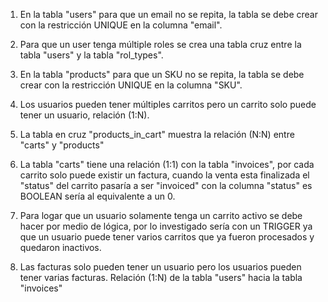 1. En la tabla "users" para que un email no se repita, la tabla se debe crear con la restricción UNIQUE en la columna "email".

2. Para que un user tenga múltiple roles se crea una tabla cruz entre la tabla "users" y la tabla "rol_types".

3. En la tabla "products" para que un SKU no se repita, la tabla se debe crear con la restricción UNIQUE en la columna "SKU".

4. Los usuarios pueden tener múltiples carritos pero un carrito solo puede tener un usuario, relación (1:N).

5. La tabla en cruz "products_in_cart" muestra la relación (N:N) entre "carts" y "products"

6. La tabla "carts" tiene una relación (1:1) con la tabla "invoices", por cada carrito solo puede existir un factura, cuando la venta esta finalizada el "status" del carrito pasaría a ser "invoiced" con la columna "status" es BOOLEAN sería al equivalente a un 0.

7. Para logar que un usuario solamente tenga un carrito activo se debe hacer por medio de lógica, por lo investigado sería con un TRIGGER ya que un usuario puede tener varios carritos que ya fueron procesados y quedaron inactivos.

8. Las facturas solo pueden tener un usuario pero los usuarios pueden tener varias facturas. Relación (1:N) de la tabla "users" hacia la tabla "invoices"